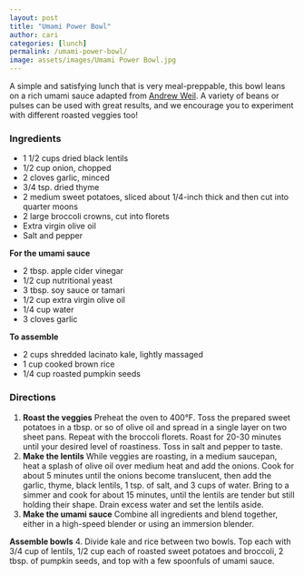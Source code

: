 ```yaml
---
layout: post
title: "Umami Power Bowl"
author: cari
categories: [lunch]
permalink: /umami-power-bowl/
image: assets/images/Umami Power Bowl.jpg
---
```


A simple and satisfying lunch that is very meal-preppable, this bowl leans on a rich umami sauce adapted from [Andrew Weil](https://www.drweil.com/diet-nutrition/recipes/umami-sauce/). A variety of beans or pulses can be used with great results, and we encourage you to experiment with different roasted veggies too!

<h3> Ingredients </h3>

- 1 1/2 cups dried black lentils
- 1/2 cup onion, chopped
- 2 cloves garlic, minced
- 3/4 tsp. dried thyme
- 2 medium sweet potatoes, sliced about 1/4-inch thick and then cut into quarter moons
- 2 large broccoli crowns, cut into florets
- Extra virgin olive oil
- Salt and pepper

**For the umami sauce**
- 2 tbsp. apple cider vinegar
- 1/2 cup nutritional yeast
- 3 tbsp. soy sauce or tamari
- 1/2 cup extra virgin olive oil
- 1/4 cup water
- 3 cloves garlic

**To assemble**
- 2 cups shredded lacinato kale, lightly massaged
- 1 cup cooked brown rice
- 1/4 cup roasted pumpkin seeds

<h3> Directions </h3>

1. **Roast the veggies** Preheat the oven to 400&deg;F. Toss the prepared sweet potatoes in a tbsp. or so of olive oil and spread in a single layer on two sheet pans. Repeat with the broccoli florets. Roast for 20-30 minutes until your desired level of roastiness. Toss in salt and pepper to taste.
2. **Make the lentils** While veggies are roasting, in a medium saucepan, heat a splash of olive oil over medium heat and add the onions. Cook for about 5 minutes until the onions become translucent, then add the garlic, thyme, black lentils, 1 tsp. of salt, and 3 cups of water. Bring to a simmer and cook for about 15 minutes, until the lentils are tender but still holding their shape. Drain excess water and set the lentils aside.
3. **Make the umami sauce** Combine all ingredients and blend together, either in a high-speed blender or using an immersion blender.

**Assemble bowls**
4. Divide kale and rice between two bowls. Top each with 3/4 cup of lentils, 1/2 cup each of roasted sweet potatoes and broccoli, 2 tbsp. of pumpkin seeds, and top with a few spoonfuls of umami sauce.